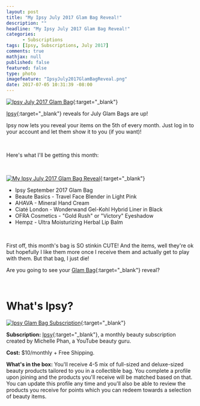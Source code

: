 ```yaml
---
layout: post
title: "My Ipsy July 2017 Glam Bag Reveal!"
description: ""
headline: "My Ipsy July 2017 Glam Bag Reveal!"
categories: 
      - Subscriptions
tags: [Ipsy, Subscriptions, July 2017]
comments: true
mathjax: null
published: false
featured: false
type: photo
imagefeature: "IpsyJuly2017GlamBagReveal.png"
date: 2017-07-05 10:31:39 -08:00
---
```


<p></p>

[![Ipsy July 2017 Glam Bag](http://whatsupmailbox.com/images/IpsyJuly2017GlamBag.jpeg)](https://www.ipsy.com/new?cid=ppage_ref&sid=link&refer=uns8d){:target="_blank"}

[Ipsy](https://www.ipsy.com/new?cid=ppage_ref&sid=link&refer=uns8d){:target="_blank"} reveals for July Glam Bags are up!

Ipsy now lets you reveal your items on the 5th of every month. Just log in to your account and let them show it to you (if you want)!

<br>

Here's what I'll be getting this month:

<br>

[![My Ipsy July 2017 Glam Bag Reveal](http://whatsupmailbox.com/images/IpsyJuly2017GlamBagReveal.png)](https://www.ipsy.com/new?cid=ppage_ref&sid=link&refer=uns8d){:target="_blank"}

<ul>
<li>Ipsy September 2017 Glam Bag</li>
<li>Beaute Basics - Travel Face Blender in Light Pink</li>
<li>AHAVA - Mineral Hand Cream</li>
<li>Ciaté London - Wonderwand Gel-Kohl Hybrid Liner in Black</li>
<li>OFRA Cosmetics - "Gold Rush" or "Victory" Eyeshadow</li>
<li>Hempz - Ultra Moisturizing Herbal Lip Balm</li>
</ul>

<br>

First off, this month's bag is SO stinkin CUTE! And the items, well they're ok but hopefully I like them more once I receive them and actually get to play with them. But that bag, I just die!

Are you going to see your [Glam Bag](https://www.ipsy.com/new?cid=ppage_ref&sid=link&refer=uns8d){:target="_blank"} reveal?

<br>

# What's Ipsy?

[![Ipsy Glam Bag Subscription](http://whatsupmailbox.com/images/IpsyLogo.jpg)](https://www.ipsy.com/new?cid=ppage_ref&sid=link&refer=uns8d){:target="_blank"}

**Subscription:** [Ipsy](https://www.ipsy.com/new?cid=ppage_ref&sid=link&refer=uns8d){:target="_blank"}, a monthly beauty subscription created by Michelle Phan, a YouTube beauty guru.

**Cost:** $10/monthly + Free Shipping.

**What's in the box:** You'll receive 4-5 mix of full-sized and deluxe-sized beauty products tailored to you in a collectible bag. You complete a profile upon joining and the products you'll receive will be matched based on that. You can update this profile any time and you'll also be able to review the products you receive for points which you can redeem towards a selection of beauty items.
